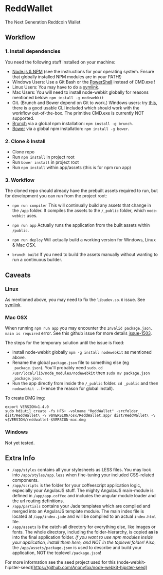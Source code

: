 # ReddWallet

The Next Generation Reddcoin Wallet

## Workflow

### 1. Install dependencies

You need the following stuff installed on your machine:
- [Node.js & NPM](http://nodejs.org/) (see the instructions for your operating system. Ensure that globally installed NPM modules are in your PATH!)
- Windows Users: Use a Git Bash or the [PowerShell](http://en.wikipedia.org/wiki/Windows_PowerShell) instead of CMD.exe !
- Linux Users: You may have to do a [symlink](https://github.com/rogerwang/node-webkit/wiki/The-solution-of-lacking-libudev.so.0).
- Mac Users: You will need to install node-webkit globally for reasons mentioned below: `npm install -g nodewebkit`
- Git. (Brunch and Bower depend on Git to work.) Windows users: try [this](http://git-scm.com/), there is a good usable CLI included which should work with the workflow out-of-the-box. The primitive CMD.exe is currently NOT supported.
- [Brunch](http://brunch.io/) via a global npm installation: `npm install -g brunch`.
- [Bower](http://bower.io/) via a global npm installation: `npm install -g bower`.

### 2. Clone & Install

- Clone repo
- Run `npm install` in project root
- Run `bower install` in project root
- Run `npm install` within app/assets (this is for npm run app)

### 3. Workflow

The cloned repo should already have the prebuilt assets required to run, but for development you can run from the project root:

- `npm run compiler` This will continually build any assets that change in the `/app` folder. It compiles the assets to the `/_public` folder, which `node-webkit` uses.
- `npm run app` Actually runs the application from the built assets within `/public`.
- `npm run deploy` Will actually build a working version for Windows, Linux & Mac OSX.

- `brunch build` If you need to build the assets manually without wanting to run a continuous builder.

## Caveats

### Linux

As mentioned above, you may need to fix the `libudev.so.0` issue. See [symlink](https://github.com/rogerwang/node-webkit/wiki/The-solution-of-lacking-libudev.so.0).

### Mac OSX

When running `npm run app` you may encounter the `Invalid package.json, main is required` error. See this github issue for more details [issue-1503](https://github.com/rogerwang/node-webkit/issues/1503).

The steps for the temporary solution until the issue is fixed:
- Install node-webkit globally `npm -g install nodewebkit` as mentioned above.
- Rename the global `package.json` file to something else (eg `_package.json`). You'll probably need `sudo`.  `cd /usr/local/lib/node_modules/nodewebkit` then `sudo mv package.json _package.json`.
- Run the app directly from inside the `/_public` folder. `cd _public` and then `nodewebkit .`. (Hence the reason for global install).

To create DMG img:

    export VERSION=1.4.0
    sudo hdiutil create -fs HFS+ -volname "ReddWallet" -srcfolder dist/ReddWallet\ -\ v$VERSION/osx/ReddWallet.app/ dist/ReddWallet\ -\ v$VERSION/reddwallet-$VERSION-mac.dmg

### Windows

Not yet tested.

## Extra Info

- `/app/styles` contains all your stylesheets as LESS files. You may look into `/app/styles/app.less` when fine-tuning your included CSS-related components.
- `/app/scripts` is the folder for your coffeescript application logic, especially your AngularJS stuff. The mighty AngularJS main-module is defined in `/app/app.coffee` and includes the angular module loader and the url routing definitions.
- `/app/partials` contains your Jade templates which are compiled and merged into an AngularJS template module. The main index file is located at `/app/index.jade` and will be compiled to an actual `index.html` file.
- `/app/assets` is the catch-all directory for everything else, like images or fonts. The whole directory, including the folder-hierarchy, is copied **as is** into the final application folder. *If you want to use npm modules inside your application, install them here, and NOT in the toplevel folder!* Also, the `/app/assets/package.json` is used to describe and build your application, NOT the toplevel `/package.json`!

For more information see the seed project used for this (node-webkit-hipster-seed)[https://github.com/Anonyfox/node-webkit-hipster-seed]



